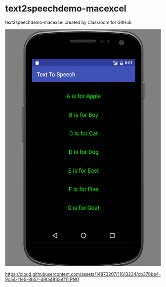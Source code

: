 # text2speechdemo-macexcel
text2speechdemo-macexcel created by Classroom for GitHub

![alt tag](https://github.com/DeLaSalleUniversity-Manila/text2speechdemo-macexcel/blob/master/capture.png)

https://cloud.githubusercontent.com/assets/14873207/11613234/cb378be4-9c54-11e5-8b57-d9fa48334f11.PNG
